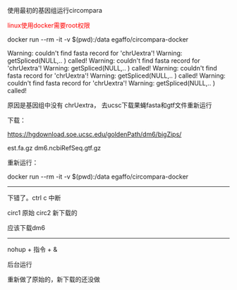 使用最初的基因组运行circompara

<font color="red">linux使用docker需要root权限</font>

docker run --rm -it -v $(pwd):/data egaffo/circompara-docker


Warning: couldn't find fasta record for 'chrUextra'!
Warning: getSpliced(NULL,.. ) called!
Warning: couldn't find fasta record for 'chrUextra'!
Warning: getSpliced(NULL,.. ) called!
Warning: couldn't find fasta record for 'chrUextra'!
Warning: getSpliced(NULL,.. ) called!
Warning: couldn't find fasta record for 'chrUextra'!
Warning: getSpliced(NULL,.. ) called!

原因是基因组中没有 chrUextra， 去ucsc下载果蝇fasta和gtf文件重新运行

下载：

https://hgdownload.soe.ucsc.edu/goldenPath/dm6/bigZips/

est.fa.gz
dm6.ncbiRefSeq.gtf.gz

重新运行：

docker run --rm -it -v $(pwd):/data egaffo/circompara-docker


*** 
下错了。ctrl c 中断


circ1 原始
circ2 新下载的


应该下载dm6 

***

nohup + 指令 + &  

后台运行


重新做了原始的，新下载的还没做
